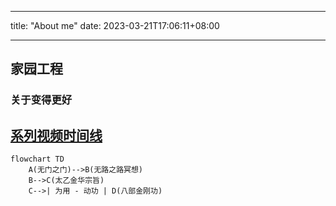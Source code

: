 
---
title: "About me"
date: 2023-03-21T17:06:11+08:00

---


## 家园工程
### 关于变得更好

## [系列视频时间线](/posts/time-line/)

```mermaid
flowchart TD
    A(无门之门)-->B(无路之路冥想)
    B-->C(太乙金华宗旨)
    C-->| 为用 - 动功 | D(八部金刚功)
    
```
